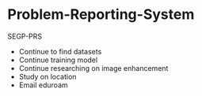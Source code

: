 # Problem-Reporting-System
SEGP-PRS

<ul>
  <li>Continue to find datasets</li>
  <li>Continue training model</li>
  <li>Continue researching on image enhancement</li>
  <li>Study on location</li>
  <li>Email eduroam</li>
</ul>
